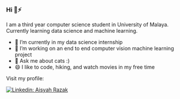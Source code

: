 ### Hi 👋⚡


I am a third year computer science student in University of Malaya. Currently learning data science and machine learning.

- 🔭 I’m currently in my data science internship
- 🌱 I’m working on an end to end computer vision machine learning project
- 💬 Ask me about cats :)
- 😄 I like to code, hiking, and watch movies in my free time

Visit my profile:

[![Linkedin: Aisyah Razak](https://img.shields.io/badge/LinkedIn-0077B5?style=for-the-badge&logo=linkedin&logoColor=white)](https://www.linkedin.com/in/aisyahh-razak/)

<!--
**aisyahrzk/aisyahrzk** is a ✨ _special_ ✨ repository because its `README.md` (this file) appears on your GitHub profile.

Here are some ideas to get you started:

- 🔭 I’m currently working on ...
- 🌱 I’m currently learning ...
- 👯 I’m looking to collaborate on ...
- 🤔 I’m looking for help with ...
- 💬 Ask me about ...
- 📫 How to reach me: ...
- 😄 Pronouns: ...
- ⚡ Fun fact: ...
-->
